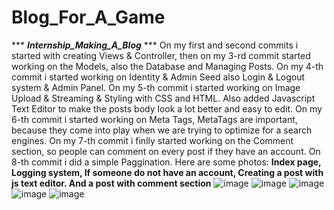 # Blog_For_A_Game
*** ***Internship_Making_A_Blog*** ***
On my first and second commits i started with creating Views & Controller, then on my 3-rd commit started working on the Models, also the Database and Managing Posts.
On my 4-th commit i started working on Identity & Admin Seed also Login & Logout system & Admin Panel.
On my 5-th commit i started working on Image Upload & Streaming & Styling with CSS and HTML. Also added Javascript Text Editor to make the posts body look a lot better and easy to edit.
On my 6-th commit i started working on Meta Tags, MetaTags are important, because they come into play when we are trying to optimize for a search engines.
On my 7-th commit i finlly started working on the Comment section, so people can comment on every post if they have an account.
On 8-th commit i did a simple Paggination.
Here are some photos:
**Index page, Logging system, If someone do not have an account, Creating a post with js text editor. And a post with comment section**
![image](https://user-images.githubusercontent.com/109627707/192227270-80f2712c-9231-48c4-be89-10249c6ac6a8.png)
![image](https://user-images.githubusercontent.com/109627707/192227414-256932e0-7ae6-4d79-bf35-cfa0fd87d205.png)
![image](https://user-images.githubusercontent.com/109627707/192227543-ab064cb0-585d-4393-bf00-96ad5fe0d9a8.png)
![image](https://user-images.githubusercontent.com/109627707/192227741-c68ac449-0048-426c-a797-128a8b0448d9.png)
![image](https://user-images.githubusercontent.com/109627707/192229039-afac0693-9268-4b35-bd19-362acfcb739e.png)







